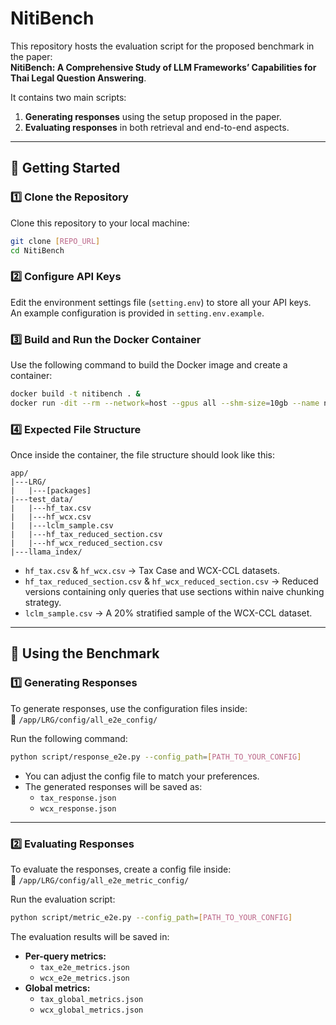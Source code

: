 # NitiBench

This repository hosts the evaluation script for the proposed benchmark in the paper:  
**NitiBench: A Comprehensive Study of LLM Frameworks’ Capabilities for Thai Legal Question Answering**.  

It contains two main scripts:  
1. **Generating responses** using the setup proposed in the paper.  
2. **Evaluating responses** in both retrieval and end-to-end aspects.  

---

## 📌 Getting Started

### 1️⃣ Clone the Repository  
Clone this repository to your local machine:

```bash
git clone [REPO_URL]
cd NitiBench
```

### 2️⃣ Configure API Keys  
Edit the environment settings file (`setting.env`) to store all your API keys.  
An example configuration is provided in `setting.env.example`.

### 3️⃣ Build and Run the Docker Container  
Use the following command to build the Docker image and create a container:

```bash
docker build -t nitibench . & 
docker run -dit --rm --network=host --gpus all --shm-size=10gb --name nitibench-container nitibench bash
```

### 4️⃣ Expected File Structure  
Once inside the container, the file structure should look like this:

```plaintext
app/
|---LRG/
|   |---[packages]
|---test_data/
|   |---hf_tax.csv
|   |---hf_wcx.csv
|   |---lclm_sample.csv
|   |---hf_tax_reduced_section.csv
|   |---hf_wcx_reduced_section.csv
|---llama_index/
```

- `hf_tax.csv` & `hf_wcx.csv` → Tax Case and WCX-CCL datasets.  
- `hf_tax_reduced_section.csv` & `hf_wcx_reduced_section.csv` → Reduced versions containing only queries that use sections within naive chunking strategy.  
- `lclm_sample.csv` → A 20% stratified sample of the WCX-CCL dataset.  

---

## 🚀 Using the Benchmark

### 1️⃣ Generating Responses  
To generate responses, use the configuration files inside:  
📂 `/app/LRG/config/all_e2e_config/`  

Run the following command:  

```bash
python script/response_e2e.py --config_path=[PATH_TO_YOUR_CONFIG]
```

- You can adjust the config file to match your preferences.  
- The generated responses will be saved as:  
  - `tax_response.json`  
  - `wcx_response.json`  

---

### 2️⃣ Evaluating Responses  
To evaluate the responses, create a config file inside:  
📂 `/app/LRG/config/all_e2e_metric_config/`  

Run the evaluation script:

```bash
python script/metric_e2e.py --config_path=[PATH_TO_YOUR_CONFIG]
```

The evaluation results will be saved in:  
- **Per-query metrics:**  
  - `tax_e2e_metrics.json`  
  - `wcx_e2e_metrics.json`  
- **Global metrics:**  
  - `tax_global_metrics.json`  
  - `wcx_global_metrics.json` 